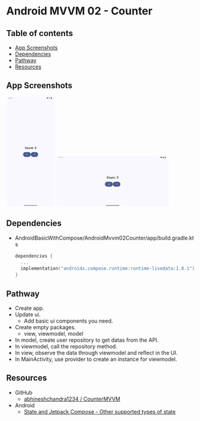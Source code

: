 <!-- omit in toc -->

# Android MVVM 02 - Counter

<!-- omit in toc -->

## Table of contents

- [App Screenshots](#app-screenshots)
- [Dependencies](#dependencies)
- [Pathway](#pathway)
- [Resources](#resources)

## App Screenshots

<img src="../images/mvvm02_app_screenshot_01.png" alt="The App Architecture" width="130"/>

<img src="../images/mvvm02_app_screenshot_02.png" alt="The App Architecture" width="300"/>

## Dependencies

- AndroidBasicWithCompose/AndroidMvvm02Counter/app/build.gradle.kts

  ```kts
  dependencies {
    ...
    implementation("androidx.compose.runtime:runtime-livedata:1.8.1")
  }
  ```

## Pathway

- Create app.
- Update ui.
  - Add basic ui components you need.
- Create empty packages.
  - view, viewmodel, model
- In model, create user repository to get datas from the API.
- In viewmodel, call the repository method.
- In view, observe the data through viewmodel and reflect in the UI.
- In MainActivity, use provider to create an instance for viewmodel.

## Resources

- GitHub
  - [abhineshchandra1234 / CounterMVVM](https://github.com/abhineshchandra1234/CounterMVVM)
- Android
  - [State and Jetpack Compose - Other supported types of state](https://developer.android.com/develop/ui/compose/state#use-other-types-of-state-in-jetpack-compose)
